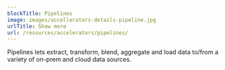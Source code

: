 ```yaml
---
blockTitle: Pipelines
image: images/accellerators-details-pipeline.jpg
urlTitle: Show more
url: /resources/accelerators/pipelines/
---
```


Pipelines lets extract, transform, blend, aggregate and load data to/from a variety of on-prem and cloud data sources.

